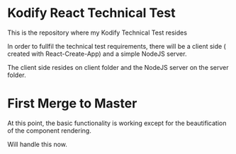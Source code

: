 # Kodify React Technical Test

This is the repository where my Kodify Technical Test resides

In order to fullfil the technical test requirements, there will be a client side ( created with React-Create-App) and a simple NodeJS server.

The client side resides on client folder and the NodeJS server on the server folder.

# First Merge to Master 

At this point, the basic functionality is working except for the beautification of the component rendering.

Will handle this now.